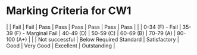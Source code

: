 


# Marking Criteria for CW1 

|  | Fail | Fail | Pass | Pass | Pass | Pass | Pass | Pass |
|  | 0-34 (F) - Fail | 35-39 (F) - Marginal Fail | 40-49 (D) | 50-59 (C) | 60-69 (B) | 70-79 (A) | 80-100 (A+) |
|  | Not successful | Below Required Standard | Satisfactory | Good | Very Good | Excellent | Outstanding |

